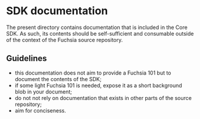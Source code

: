 # SDK documentation

The present directory contains documentation that is included in the Core SDK.
As such, its contents should be self-sufficient and consumable outside of the
context of the Fuchsia source repository.

## Guidelines

* this documentation does not aim to provide a Fuchsia 101 but to document
  the contents of the SDK;
* if some light Fuchsia 101 is needed, expose it as a short background blob
  in your document;
* do not not rely on documentation that exists in other parts of the source
  repository;
* aim for conciseness.

